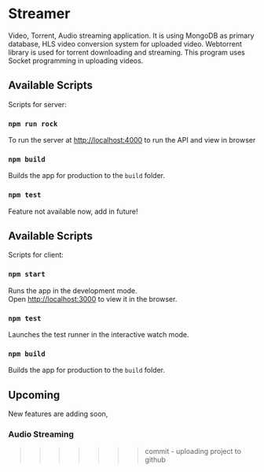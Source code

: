 # Streamer

Video, Torrent, Audio streaming application. It is using MongoDB as primary database, HLS video conversion system for uploaded video. Webtorrent library is used for torrent downloading and streaming. This program uses Socket programming in uploading videos. 

## Available Scripts

Scripts for server:

### `npm run rock`

To run the server at [http://localhost:4000](localhost:4000) to run the API and view in browser

### `npm build`

Builds the app for production to the `build` folder.

### `npm test`

Feature not available now, add in future!


## Available Scripts

Scripts for client:

### `npm start`

Runs the app in the development mode.<br />
Open [http://localhost:3000](http://localhost:3000) to view it in the browser.

### `npm test`

Launches the test runner in the interactive watch mode.

### `npm build`

Builds the app for production to the `build` folder.<br />

## Upcoming

New features are adding soon,

### Audio Streaming 

>>>>>>> commit - uploading project to github
